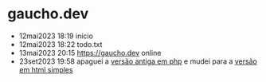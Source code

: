 # gaucho.dev

- 12mai2023 18:19	início
- 12mai2023 18:22	todo.txt
- 13mai2023 20:15	https://gaucho.dev online
- 23set2023 19:58	apaguei a [versão antiga em php](https://github.com/devgaucho/gaucho.dev/tree/4e05f59ce6f1458f224eef2923f7e70f4e9abbde) e mudei para a [versão em html simples](https://github.com/devgaucho/gaucho.dev/tree/727c8204bd7bd6a9454203965344e5325bef6156)